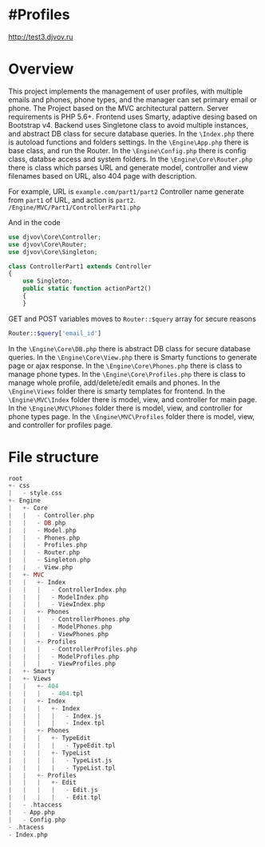 # #Profiles

<http://test3.djvov.ru>

# Overview

This project implements the management of user profiles, with multiple emails and phones,
phone types, and the manager can set primary  email or phone. The Project based on the MVC architectural pattern.
Server requirements is PHP 5.6+.
Frontend uses Smarty, adaptive desing based on Bootstrap v4.
Backend uses Singletone class to avoid multiple instances, and abstract DB class for secure database queries.
In the `\Index.php` there is autoload functions and folders settings.
In the `\Engine\App.php` there is base class, and run the Router.
In the `\Engine\Config.php` there is config class, databse access and system folders.
In the `\Engine\Core\Router.php` there is class which parses URL and generate model, controller and view filenames based on URL, also 404 page with description.

For example, URL is `example.com/part1/part2`
Controller name generate from `part1` of URL, and action is `part2`.
`/Engine/MVC/Part1/ControllerPart1.php`

And in the code
```php
use djvov\Core\Controller;
use djvov\Core\Router;
use djvov\Core\Singleton;

class ControllerPart1 extends Controller
{
    use Singleton;
    public static function actionPart2()
    {
    }
```

GET and POST variables moves to `Router::$query` array for secure reasons
```php
Router::$query['email_id']
```

In the `\Engine\Core\DB.php` there is abstract DB class for secure database queries.
In the `\Engine\Core\View.php` there is Smarty functions to generate page or ajax response.
In the `\Engine\Core\Phones.php` there is class to manage phone types.
In the `\Engine\Core\Profiles.php` there is class to manage whole profile, add/delete/edit emails and phones.
In the `\Engine\Views` folder there is smarty templates for frontend.
In the `\Engine\MVC\Index` folder there is model, view, and controller for main page.
In the `\Engine\MVC\Phones` folder there is model, view, and controller for phone types page.
In the `\Engine\MVC\Profiles` folder there is model, view, and controller for profiles page.

# File structure

```php
root
+- css
|   - style.css
+- Engine
|   +- Core
|   |   - Controller.php
|   |   - DB.php
|   |   - Model.php
|   |   - Phones.php
|   |   - Profiles.php
|   |   - Router.php
|   |   - Singleton.php
|   |   - View.php
|   +- MVC
|   |   +- Index
|   |   |   - ControllerIndex.php
|   |   |   - ModelIndex.php
|   |   |   - ViewIndex.php
|   |   +- Phones
|   |   |   - ControllerPhones.php
|   |   |   - ModelPhones.php
|   |   |   - ViewPhones.php
|   |   +- Profiles
|   |   |   - ControllerProfiles.php
|   |   |   - ModelProfiles.php
|   |   |   - ViewProfiles.php
|   +- Smarty
|   +- Views
|   |   +- 404
|   |   |   - 404.tpl
|   |   +- Index
|   |   |   +- Index
|   |   |   |   - Index.js
|   |   |   |   - Index.tpl
|   |   +- Phones
|   |   |   +- TypeEdit
|   |   |   |   - TypeEdit.tpl
|   |   |   +- TypeList
|   |   |   |   - TypeList.js
|   |   |   |   - TypeList.tpl
|   |   +- Profiles
|   |   |   +- Edit
|   |   |   |   - Edit.js
|   |   |   |   - Edit.tpl
|   - .htaccess
|   - App.php
|   - Config.php
- .htacess
- Index.php
```